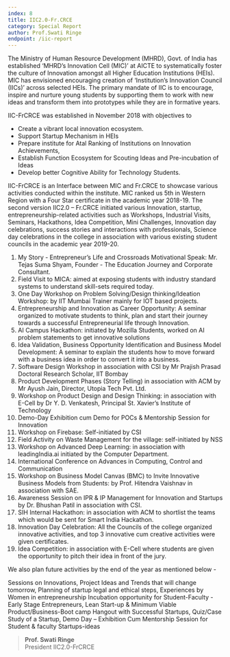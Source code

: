 ```yaml
---
index: 8
title: IIC2.0-Fr.CRCE
category: Special Report
author: Prof.Swati Ringe
endpoint: /iic-report
---
```


The Ministry of Human Resource Development (MHRD), Govt. of India has established ‘MHRD’s Innovation Cell (MIC)’ at AICTE to systematically foster the culture of Innovation amongst all Higher Education Institutions (HEIs). MIC has envisioned encouraging creation of ‘Institution’s Innovation Council (IICs)’ across selected HEIs. The primary mandate of IIC is to encourage, inspire and nurture young students by supporting them to work with new ideas and transform them into prototypes while they are in formative years.

IIC-FrCRCE was established in November 2018 with objectives to

- Create a vibrant local innovation ecosystem.
- Support Startup Mechanism in HEIs
- Prepare institute for Atal Ranking of Institutions on Innovation Achievements,
- Establish Function Ecosystem for Scouting Ideas and Pre-incubation of Ideas
- Develop better Cognitive Ability for Technology Students.

IIC-FrCRCE is an Interface between MIC and Fr.CRCE to showcase various activities conducted within the institute. MIC ranked us 5th in Western Region with a Four Star certificate in the academic year 2018-19. The second version IIC2.0 – Fr.CRCE initiated various Innovation, startup, entrepreneurship-related activities such as Workshops, Industrial Visits, Seminars, Hackathons, Idea Competition, Mini Challenges, Innovation day celebrations, success stories and interactions with professionals, Science day celebrations in the college in association with various existing student councils in the academic year 2019-20.

1. My Story - Entrepreneur’s Life and Crossroads Motivational Speak: Mr. Tejas Suma Shyam, Founder - The Education Journey and Corporate Consultant.
2. Field Visit to MICA: aimed at exposing students with industry standard systems to understand skill-sets required today.
3. One Day Workshop on Problem Solving/Design thinking/Ideation Workshop: by IIT Mumbai Trainer mainly for IOT based projects.
4. Entrepreneurship and Innovation as Career Opportunity: A seminar organized to motivate students to think, plan and start their journey towards a successful Entrepreneurial life through Innovation.
5. AI Campus Hackathon: initiated by Mozilla Students, worked on AI problem statements to get innovative solutions
6. Idea Validation, Business Opportunity Identification and Business Model Development: A seminar to explain the students how to move forward with a business idea in order to convert it into a business.
7. Software Design Workshop in association with CSI by Mr Prajish Prasad Doctoral Research Scholar, IIT Bombay
8. Product Development Phases (Story Telling) in association with ACM by Mr Ayush Jain, Director, Utopia Tech Pvt. Ltd.
9. Workshop on Product Design and Design Thinking: in association with E-Cell by Dr Y. D. Venkatesh, Principal St. Xavier’s Institute of Technology
10. Demo-Day Exhibition cum Demo for POCs & Mentorship Session for Innovation
11. Workshop on Firebase: Self-initiated by CSI
12. Field Activity on Waste Management for the village: self-initiated by NSS
13. Workshop on Advanced Deep Learning: in association with leadingIndia.ai initiated by the Computer Department.
14. International Conference on Advances in Computing, Control and Communication
15. Workshop on Business Model Canvas (BMC) to Invite Innovative Business Models from Students: by Prof. Hitendra Vaishnav in association with SAE.
16. Awareness Session on IPR & IP Management for Innovation and Startups by Dr. Bhushan Patil in association with CSI.
17. SIH Internal Hackathon: in association with ACM to shortlist the teams which would be sent for Smart India Hackathon.
18. Innovation Day Celebration: All the Councils of the college organized innovative activities, and top 3 innovative cum creative activities were given certificates.
19. Idea Competition: in association with E-Cell where students are given the opportunity to pitch their idea in front of the jury.

We also plan future activities by the end of the year as mentioned below -

Sessions on Innovations, Project Ideas and Trends that will change tomorrow, Planning of startup legal and ethical steps, Experiences by Women in entrepreneurship Incubation opportunity for Student-Faculty - Early Stage Entrepreneurs, Lean Start-up & Minimum Viable Product/Business-Boot camp Hangout with Successful Startups, Quiz/Case Study of a Startup, Demo Day – Exhibition Cum Mentorship Session for Student & faculty Startups-ideas

> **Prof. Swati Ringe**<br>
> President
> IIC2.0-FrCRCE
